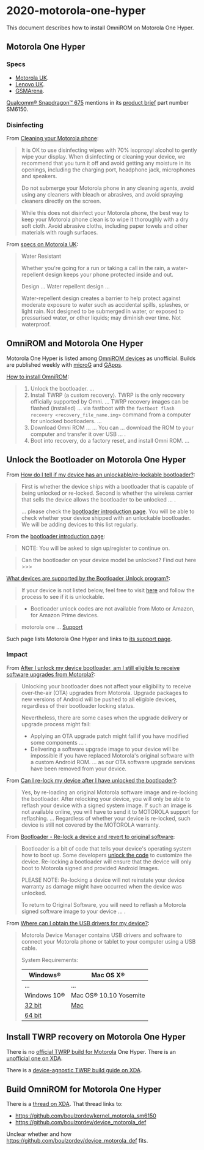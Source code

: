 # 2020-motorola-one-hyper

This document describes how to install OmniROM on Motorola One Hyper.

## Motorola One Hyper

### Specs

* [Motorola UK][specs].
* [Lenovo UK](https://www.lenovo.com/gb/en/phones/moto/motorola-one/motorola-one-hyper/p/PMIPMCI21MJ).
* [GSMArena](https://www.gsmarena.com/motorola_one_hyper-9944.php).

[specs]: https://www.motorola.co.uk/smartphones-motorola-one-hyper/p

[Qualcomm® Snapdragon™ 675](https://www.qualcomm.com/products/snapdragon-675-mobile-platform) mentions in its [product brief](https://www.qualcomm.com/media/documents/files/snapdragon-675-mobile-platform-product-brief.pdf) part number SM6150.

### Disinfecting

From [Cleaning your Motorola phone](https://support.motorola.com/uk/en/products/cell-phones/motorola-one-family/motorola-one-hyper/documents/MS149245):

> It is OK to use disinfecting wipes with 70% isopropyl alcohol to gently wipe your display.
> When disinfecting or cleaning your device, we recommend that you turn it off and avoid getting any moisture in its openings, including the charging port, headphone jack, microphones and speakers.
>
> Do not submerge your Motorola phone in any cleaning agents, avoid using any cleaners with bleach or abrasives, and avoid spraying cleaners directly on the screen.

> While this does not disinfect your Motorola phone, the best way to keep your Motorola phone clean is to wipe it thoroughly with a dry soft cloth.
> Avoid abrasive cloths, including paper towels and other materials with rough surfaces.

From [specs on Motorola UK][specs]:

> Water Resistant
>
> Whether you're going for a run or taking a call in the rain, a water-repellent design keeps your phone protected inside and out.
>
> Design ... Water repellent design ...
>
> Water-repellent design creates a barrier to help protect against moderate exposure to water such as accidental spills, splashes, or light rain.
> Not designed to be submerged in water, or exposed to pressurised water, or other liquids; may diminish over time.
> Not waterproof.

## OmniROM and Motorola One Hyper

Motorola One Hyper is listed among [OmniROM devices](https://omnirom.org/#devices) as unofficial.
Builds are published weekly with [microG](https://dl.omnirom.org/def/) and [GApps](https://dl.omnirom.org/tmp/def/).

[How to install OmniROM](https://docs.omnirom.org/Installing_Omni_on_your_device):

> 1. Unlock the bootloader.
>    ...
> 2. Install TWRP (a custom recovery).
>    TWRP is the only recovery officially supported by Omni.
>    ...
>    TWRP recovery images can be flashed (installed) ... via fastboot with the `fastboot flash recovery <recovery_file_name.img>` command from a computer for unlocked bootloaders.
>    ...
> 3. Download Omni ROM ...
>    ...
>    You can ... download the ROM to your computer and transfer it over USB ... .
> 4. Boot into recovery, do a factory reset, and install Omni ROM.
>    ...

## Unlock the Bootloader on Motorola One Hyper

From [How do I tell if my device has an unlockable/re-lockable bootloader?](https://support.motorola.com/us/en/Solution/MS92011):

> First is whether the device ships with a bootloader that is capable of being unlocked or re-locked.
> Second is whether the wireless carrier that sells the device allows the bootloader to be unlocked ... .
>
> ... please check the [bootloader introduction page][unlock].
> You will be able to check whether your device shipped with an unlockable bootloader.
> We will be adding devices to this list regularly.

[unlock]: https://motorola-global-portal.custhelp.com/app/standalone/bootloader/unlock-your-device-a

From the [bootloader introduction page][unlock]:

> NOTE: You will be asked to sign up/register to continue on.

> Can the bootloader on your device model be unlocked?
> Find out here >>>

[What devices are supported by the Bootloader Unlock program?](https://support.motorola.com/us/en/solution/MS87215):

> If your device is not listed below, feel free to visit [here](https://motorola-global-portal.custhelp.com/app/standalone/bootloader/unlock-your-device-a/action/auth) and follow the process to see if it is unlockable.

> * Bootloader unlock codes are not available from Moto or Amazon, for Amazon Prime devices.

> motorola one ... [Support](http://www.motorola.com/mymotoone)

Such page lists Motorola One Hyper and links to [its support page](https://support.motorola.com/uk/en/products/cell-phones/motorola-one-family/motorola-one-hyper).

### Impact

From [After I unlock my device bootloader, am I still eligible to receive software upgrades from Motorola?](https://support.motorola.com/us/en/Solution/MS91999):

> Unlocking your bootloader does not affect your eligibility to receive over-the-air (OTA) upgrades from Motorola.
> Upgrade packages to new versions of Android will be pushed to all eligible devices, regardless of their bootloader locking status.
>
> Nevertheless, there are some cases when the upgrade delivery or upgrade process might fail:
> * Applying an OTA upgrade patch might fail if you have modified some components ... .
> * Delivering a software upgrade image to your device will be impossible if you have replaced Motorola's original software with a custom Android ROM.
>   ... as our OTA software upgrade services have been removed from your device.

From [Can I re-lock my device after I have unlocked the bootloader?](https://support.motorola.com/us/en/Solution/MS92000):

> Yes, by re-loading an original Motorola software image and re-locking the bootloader.
> After relocking your device, you will only be able to reflash your device with a signed system image.
> If such an image is not available online, you will have to send it to MOTOROLA support for reflashing.
> ... Regardless of whether your device is re-locked, such device is still not covered by the MOTOROLA warranty.

From [Bootloader - Re-lock a device and revert to original software](https://support.motorola.com/us/en/solution/MS91987):

> Bootloader is a bit of code that tells your device's operating system how to boot up.
> Some developers [unlock the code][unlock] to customize the device.
> Re-locking a bootloader will ensure that the device will only boot to Motorola signed and provided Android Images.
>
> PLEASE NOTE: Re-locking a device will not reinstate your device warranty as damage might have occurred when the device was unlocked.
>
> To return to Original Software, you will need to reflash a Motorola signed software image to your device ... .

From [Where can I obtain the USB drivers for my device?](https://support.motorola.com/uk/en/products/cell-phones/motorola-one-family/motorola-one-hyper/documents/MS89881):
> Motorola Device Manager contains USB drivers and software to connect your Motorola phone or tablet to your computer using a USB cable.
>
> System Requirements:
>
> Windows® | Mac OS X®
> --- | ---
> ... | ...
> Windows 10® | Mac OS® 10.10 Yosemite
> [32 bit](https://motorola-global-portal.custhelp.com/euf/assets/downloads/Motorola_Mobile_Drivers_32bit.msi) | [Mac](http://www.motorola.com/getmdmmac)
> [64 bit](https://motorola-global-portal.custhelp.com/euf/assets/downloads/Motorola_Mobile_Drivers_64bit.msi) |

## Install TWRP recovery on Motorola One Hyper

There is no [official TWRP build for Motorola](https://twrp.me/Devices/Motorola/) One Hyper.
There is an [unofficial one on XDA](https://forum.xda-developers.com/motorola-one-hyper/development/recovery-twrp-3-4-0-0-t4155573).

There is a [device-agnostic TWRP build guide on XDA](https://forum.xda-developers.com/showthread.php?t=1943625).

## Build OmniROM for Motorola One Hyper

There is a [thread on XDA](https://forum.xda-developers.com/motorola-one-hyper/development/rom-omnirom-t4044405).
That thread links to:
* https://github.com/boulzordev/kernel_motorola_sm6150
* https://github.com/boulzordev/device_motorola_def

Unclear whether and how https://github.com/boulzordev/device_motorola_def fits.
